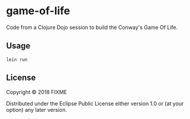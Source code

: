 # game-of-life

Code from a Clojure Dojo session to build the Conway's Game Of Life.

## Usage

```
lein run
```

## License

Copyright © 2018 FIXME

Distributed under the Eclipse Public License either version 1.0 or (at
your option) any later version.
